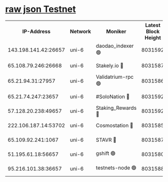 [raw json Testnet](https://rpc-check.junot.stavr.tech/junot/rpc-junot-result.json)
=


<table><tr><th>IP-Address</th><th>Network</th><th>Moniker</th><th>Latest Block Height</th><th>Earliest Block Height</th><th>Catching Up</th><th>Tx Index</th><th>Voting Power</th><th>Scan Time</th></tr><tr><td>143.198.141.42:26657</td><td>uni-6</td><td>daodao_indexer 🟢</td><td>8031592</td><td>1</td><td>False</td><td>off</td><td>0</td><td>2024-02-16T04:40:49.808946756UTC</td></tr><tr><td>65.108.79.246:26668</td><td>uni-6</td><td>Stakely.io 🔴</td><td>8031587</td><td>1570872</td><td>False</td><td>on</td><td>1846530</td><td>2024-02-16T04:40:37.886529262UTC</td></tr><tr><td>65.21.94.31:27957</td><td>uni-6</td><td>Validatrium-rpc 🟢</td><td>8031586</td><td>2943363</td><td>False</td><td>on</td><td>0</td><td>2024-02-16T04:40:33.063771037UTC</td></tr><tr><td>65.21.74.247:23657</td><td>uni-6</td><td>#SoloNation 🔴</td><td>8031592</td><td>5208001</td><td>False</td><td>on</td><td>112</td><td>2024-02-16T04:40:48.870554311UTC</td></tr><tr><td>57.128.20.238:49657</td><td>uni-6</td><td>Staking_Rewards 🔴</td><td>8031592</td><td>6514618</td><td>False</td><td>on</td><td>1008</td><td>2024-02-16T04:40:50.120467764UTC</td></tr><tr><td>222.106.187.14:53702</td><td>uni-6</td><td>Cosmostation 🔴</td><td>8031585</td><td>7473037</td><td>False</td><td>on</td><td>109003</td><td>2024-02-16T04:40:30.593901020UTC</td></tr><tr><td>65.109.92.241:1067</td><td>uni-6</td><td>STAVR 🔴</td><td>8031587</td><td>7502372</td><td>False</td><td>on</td><td>6054</td><td>2024-02-16T04:40:37.566699738UTC</td></tr><tr><td>51.195.61.18:56657</td><td>uni-6</td><td>gshift 🟢</td><td>8031580</td><td>7691417</td><td>False</td><td>on</td><td>0</td><td>2024-02-16T04:40:19.022521186UTC</td></tr><tr><td>95.216.101.38:36657</td><td>uni-6</td><td>testnets-node 🟢</td><td>8031588</td><td>7905356</td><td>False</td><td>on</td><td>0</td><td>2024-02-16T04:40:40.350086245UTC</td></tr></table>